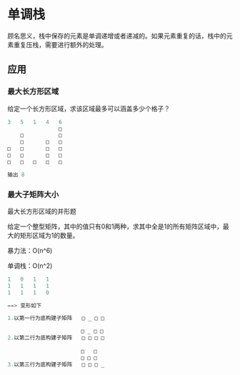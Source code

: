 # 单调栈

顾名思义，栈中保存的元素是单调递增或者递减的。如果元素重复的话，栈中的元素重复压栈，需要进行额外的处理。


## 应用

### 最大长方形区域

给定一个长方形区域，求该区域最多可以涵盖多少个格子？

```java
3	5	1	4	6 
				□
	□			□
	□		□	□
□	□		□	□
□	□		□	□
□	□	□	□	□

输出 8
```


### 最大子矩阵大小

最大长方形区域的并形题

给定一个整型矩阵，其中的值只有0和1两种，求其中全是1的所有矩阵区域中，最大的矩形区域为1的数量。

暴力法：O(n^6)

单调栈：O(n^2)

```java
1	0	1	1
1	1	1	1    
1	1	1	0

==> 变形如下

1.以第一行为底构建子矩阵	□ _ □ □

                       □ _ □ □
2.以第二行为底构建子矩阵	□ □ □ □
	
                       □   □ 
                       □ □ □ 
3.以第三行为底构建子矩阵   □ □ □ _
```

